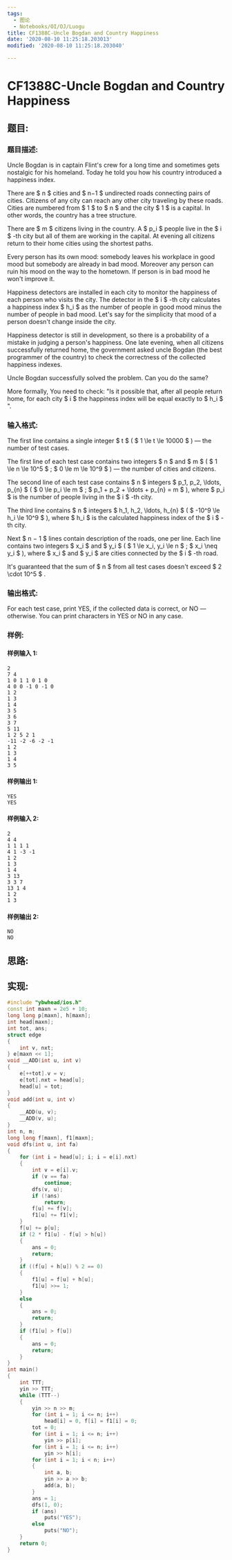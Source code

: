 ```yaml
---
tags:
  - 图论
  - Notebooks/OI/OJ/Luogu
title: CF1388C-Uncle Bogdan and Country Happiness
date: '2020-08-10 11:25:18.203013'
modified: '2020-08-10 11:25:18.203040'

---
```


# CF1388C-Uncle Bogdan and Country Happiness

## 题目:

### 题目描述:

Uncle Bogdan is in captain Flint's crew for a long time and sometimes gets nostalgic for his homeland. Today he told you how his country introduced a happiness index.

There are $ n $ cities and $ n−1 $ undirected roads connecting pairs of cities. Citizens of any city can reach any other city traveling by these roads. Cities are numbered from $ 1 $ to $ n $ and the city $ 1 $ is a capital. In other words, the country has a tree structure.

There are $ m $ citizens living in the country. A $ p_i $ people live in the $ i $ -th city but all of them are working in the capital. At evening all citizens return to their home cities using the shortest paths.

Every person has its own mood: somebody leaves his workplace in good mood but somebody are already in bad mood. Moreover any person can ruin his mood on the way to the hometown. If person is in bad mood he won't improve it.

Happiness detectors are installed in each city to monitor the happiness of each person who visits the city. The detector in the $ i $ -th city calculates a happiness index $ h_i $ as the number of people in good mood minus the number of people in bad mood. Let's say for the simplicity that mood of a person doesn't change inside the city.

Happiness detector is still in development, so there is a probability of a mistake in judging a person's happiness. One late evening, when all citizens successfully returned home, the government asked uncle Bogdan (the best programmer of the country) to check the correctness of the collected happiness indexes.

Uncle Bogdan successfully solved the problem. Can you do the same?

More formally, You need to check: "Is it possible that, after all people return home, for each city $ i $ the happiness index will be equal exactly to $ h_i $ ".

### 输入格式:

The first line contains a single integer $ t $ ( $ 1 \le t \le       10000 $ ) — the number of test cases.

The first line of each test case contains two integers $ n $ and $ m $ ( $ 1 \le n \le 10^5 $ ; $ 0 \le m \le 10^9 $ ) — the number of cities and citizens.

The second line of each test case contains $ n $ integers $ p_1, p_2, \ldots, p_{n} $ ( $ 0 \le p_i \le m $ ; $ p_1 + p_2       + \ldots + p_{n} = m $ ), where $ p_i $ is the number of people living in the $ i $ -th city.

The third line contains $ n $ integers $ h_1, h_2, \ldots,       h_{n} $ ( $ -10^9 \le h_i \le 10^9 $ ), where $ h_i $ is the calculated happiness index of the $ i $ -th city.

Next $ n − 1 $ lines contain description of the roads, one per line. Each line contains two integers $ x_i $ and $ y_i $ ( $ 1 \le x_i, y_i \le n $ ; $ x_i \neq y_i $ ), where $ x_i $ and $ y_i $ are cities connected by the $ i $ -th road.

It's guaranteed that the sum of $ n $ from all test cases doesn't exceed $ 2 \cdot 10^5 $ .

### 输出格式:

For each test case, print YES, if the collected data is correct, or NO — otherwise. You can print characters in YES or NO in any case.

### 样例:

#### 样例输入 1:

```
2
7 4
1 0 1 1 0 1 0
4 0 0 -1 0 -1 0
1 2
1 3
1 4
3 5
3 6
3 7
5 11
1 2 5 2 1
-11 -2 -6 -2 -1
1 2
1 3
1 4
3 5
```

#### 样例输出 1:

```
YES
YES
```

#### 样例输入 2:

```
2
4 4
1 1 1 1
4 1 -3 -1
1 2
1 3
1 4
3 13
3 3 7
13 1 4
1 2
1 3
```

#### 样例输出 2:

```
NO
NO
```

## 思路:

## 实现:

```cpp
#include "ybwhead/ios.h"
const int maxn = 2e5 + 10;
long long p[maxn], h[maxn];
int head[maxn];
int tot, ans;
struct edge
{
    int v, nxt;
} e[maxn << 1];
void __ADD(int u, int v)
{
    e[++tot].v = v;
    e[tot].nxt = head[u];
    head[u] = tot;
}
void add(int u, int v)
{
    __ADD(u, v);
    __ADD(v, u);
}
int n, m;
long long f[maxn], f1[maxn];
void dfs(int u, int fa)
{
    for (int i = head[u]; i; i = e[i].nxt)
    {
        int v = e[i].v;
        if (v == fa)
            continue;
        dfs(v, u);
        if (!ans)
            return;
        f[u] += f[v];
        f1[u] += f1[v];
    }
    f[u] += p[u];
    if (2 * f1[u] - f[u] > h[u])
    {
        ans = 0;
        return;
    }
    if ((f[u] + h[u]) % 2 == 0)
    {
        f1[u] = f[u] + h[u];
        f1[u] >>= 1;
    }
    else
    {
        ans = 0;
        return;
    }
    if (f1[u] > f[u])
    {
        ans = 0;
        return;
    }
}
int main()
{
    int TTT;
    yin >> TTT;
    while (TTT--)
    {
        yin >> n >> m;
        for (int i = 1; i <= n; i++)
            head[i] = 0, f[i] = f1[i] = 0;
        tot = 0;
        for (int i = 1; i <= n; i++)
            yin >> p[i];
        for (int i = 1; i <= n; i++)
            yin >> h[i];
        for (int i = 1; i < n; i++)
        {
            int a, b;
            yin >> a >> b;
            add(a, b);
        }
        ans = 1;
        dfs(1, 0);
        if (ans)
            puts("YES");
        else
            puts("NO");
    }
    return 0;
}

```
